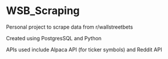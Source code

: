 # WSB_Scraping

Personal project to scrape data from r/wallstreetbets 

Created using PostgresSQL and Python

APIs used include Alpaca API (for ticker symbols) and Reddit API 

